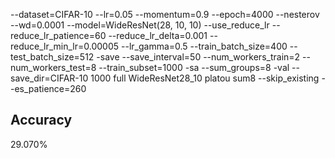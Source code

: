 --dataset=CIFAR-10 --lr=0.05 --momentum=0.9 --epoch=4000 --nesterov --wd=0.0001 --model=WideResNet(28, 10, 10) --use_reduce_lr --reduce_lr_patience=60 --reduce_lr_delta=0.001 --reduce_lr_min_lr=0.00005 --lr_gamma=0.5 --train_batch_size=400 --test_batch_size=512 -save --save_interval=50 --num_workers_train=2 --num_workers_test=8 --train_subset=1000 -sa --sum_groups=8 -val --save_dir=CIFAR-10 1000 full WideResNet28_10 platou sum8 --skip_existing --es_patience=260
## Accuracy
 29.070%